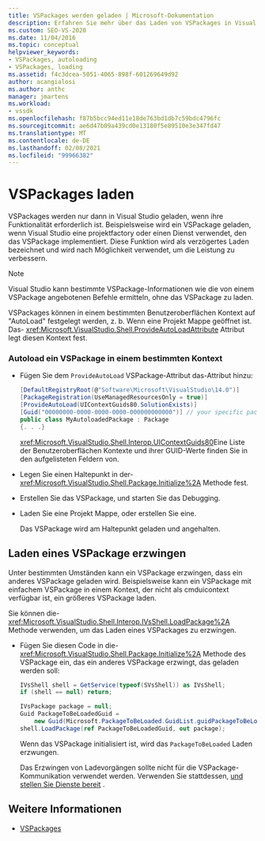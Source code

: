 ```yaml
---
title: VSPackages werden geladen | Microsoft-Dokumentation
description: Erfahren Sie mehr über das Laden von VSPackages in Visual Studio, einschließlich des verzögerten Ladens, das nach Möglichkeit verwendet wird, um die Leistung zu steigern.
ms.custom: SEO-VS-2020
ms.date: 11/04/2016
ms.topic: conceptual
helpviewer_keywords:
- VSPackages, autoloading
- VSPackages, loading
ms.assetid: f4c3dcea-5051-4065-898f-601269649d92
author: acangialosi
ms.author: anthc
manager: jmartens
ms.workload:
- vssdk
ms.openlocfilehash: f87b5bcc94ed11e18de763bd1db7c59bdc4796fc
ms.sourcegitcommit: ae6d47b09a439cd0e13180f5e89510e3e347fd47
ms.translationtype: MT
ms.contentlocale: de-DE
ms.lasthandoff: 02/08/2021
ms.locfileid: "99966382"
---
```

# <a name="load-vspackages"></a>VSPackages laden
VSPackages werden nur dann in Visual Studio geladen, wenn ihre Funktionalität erforderlich ist. Beispielsweise wird ein VSPackage geladen, wenn Visual Studio eine projektfactory oder einen Dienst verwendet, den das VSPackage implementiert. Diese Funktion wird als verzögertes Laden bezeichnet und wird nach Möglichkeit verwendet, um die Leistung zu verbessern.

> [!NOTE]
> Visual Studio kann bestimmte VSPackage-Informationen wie die von einem VSPackage angebotenen Befehle ermitteln, ohne das VSPackage zu laden.

 VSPackages können in einem bestimmten Benutzeroberflächen Kontext auf "AutoLoad" festgelegt werden, z. b. Wenn eine Projekt Mappe geöffnet ist. Das- <xref:Microsoft.VisualStudio.Shell.ProvideAutoLoadAttribute> Attribut legt diesen Kontext fest.

### <a name="autoload-a-vspackage-in-a-specific-context"></a>Autoload ein VSPackage in einem bestimmten Kontext

- Fügen Sie dem `ProvideAutoLoad` VSPackage-Attribut das-Attribut hinzu:

    ```csharp
    [DefaultRegistryRoot(@"Software\Microsoft\VisualStudio\14.0")]
    [PackageRegistration(UseManagedResourcesOnly = true)]
    [ProvideAutoLoad(UIContextGuids80.SolutionExists)]
    [Guid("00000000-0000-0000-0000-000000000000")] // your specific package GUID
    public class MyAutoloadedPackage : Package
    {. . .}
    ```

     <xref:Microsoft.VisualStudio.Shell.Interop.UIContextGuids80>Eine Liste der Benutzeroberflächen Kontexte und ihrer GUID-Werte finden Sie in den aufgelisteten Feldern von.

- Legen Sie einen Haltepunkt in der- <xref:Microsoft.VisualStudio.Shell.Package.Initialize%2A> Methode fest.

- Erstellen Sie das VSPackage, und starten Sie das Debugging.

- Laden Sie eine Projekt Mappe, oder erstellen Sie eine.

     Das VSPackage wird am Haltepunkt geladen und angehalten.

## <a name="force-a-vspackage-to-load"></a>Laden eines VSPackage erzwingen
 Unter bestimmten Umständen kann ein VSPackage erzwingen, dass ein anderes VSPackage geladen wird. Beispielsweise kann ein VSPackage mit einfachem VSPackage in einem Kontext, der nicht als cmduicontext verfügbar ist, ein größeres VSPackage laden.

 Sie können die- <xref:Microsoft.VisualStudio.Shell.Interop.IVsShell.LoadPackage%2A> Methode verwenden, um das Laden eines VSPackages zu erzwingen.

- Fügen Sie diesen Code in die- <xref:Microsoft.VisualStudio.Shell.Package.Initialize%2A> Methode des VSPackage ein, das ein anderes VSPackage erzwingt, das geladen werden soll:

    ```csharp
    IVsShell shell = GetService(typeof(SVsShell)) as IVsShell;
    if (shell == null) return;

    IVsPackage package = null;
    Guid PackageToBeLoadedGuid =
        new Guid(Microsoft.PackageToBeLoaded.GuidList.guidPackageToBeLoadedPkgString);
    shell.LoadPackage(ref PackageToBeLoadedGuid, out package);

    ```

     Wenn das VSPackage initialisiert ist, wird das `PackageToBeLoaded` Laden erzwungen.

     Das Erzwingen von Ladevorgängen sollte nicht für die VSPackage-Kommunikation verwendet werden. Verwenden Sie stattdessen, [und stellen Sie Dienste bereit](../extensibility/using-and-providing-services.md) .

## <a name="see-also"></a>Weitere Informationen
- [VSPackages](../extensibility/internals/vspackages.md)

